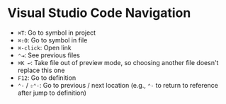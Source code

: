 # Visual Studio Code Navigation

- `⌘T`: Go to symbol in project
- `⌘⇧O`: Go to symbol in file
- `⌘-click`: Open link
- `⌃⇥`: See previous files
- `⌘K ↩`: Take file out of preview mode, so choosing another file doesn't replace this one
- `F12`: Go to definition
- `⌃-` / `⇧⌃-`: Go to previous / next location (e.g., `⌃-` to return to reference after jump to definition)
